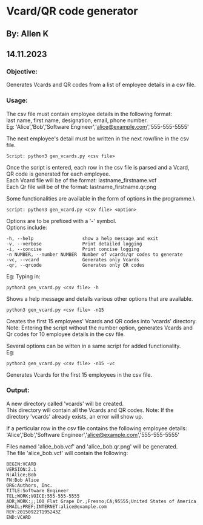 # Vcard/QR code generator
## By: Allen K
## 14.11.2023

### Objective:
	
Generates Vcards and QR codes from a list of employee details in a csv file.

### Usage:

The csv file must contain employee details in the following format:\
	last name, first name, designation, email, phone number.\
Eg: 'Alice','Bob','Software Engineer','alice@example.com','555-555-5555'

The next employee's detail must be written in the next row/line in the csv file.
	
	Script: python3 gen_vcards.py <csv file>

Once the script is entered, each row in the csv file is parsed and a Vcard, QR code is generated for each employee.\
Each Vcard file will be of the format: lastname_firstname.vcf\
Each Qr file will be of the format: lastname_firstname.qr.png

Some functionalities are available in the form of options in the programme.\

	script: python3 gen_vcard.py <csv file> <option>

Options are to be prefixed with a '-' symbol.\
Options include:

	-h, --help                  show a help message and exit
	-v, --verbose               Print detailed logging
	-i, --concise               Print concise logging
	-n NUMBER, --number NUMBER  Number of vcards/qr codes to generate
	-vc, --vcard                Generates only Vcards
	-qr, --qrcode               Generates only QR codes

Eg: Typing in:

	python3 gen_vcard.py <csv file> -h 

Shows a help message and details various other options that are available.

	python3 gen_vcard.py <csv file> -n15

Creates the first 15 employees' Vcards and QR codes into 'vcards' directory.\
Note: Entering the script without the number option, generates Vcards and Qr codes for 10 employee details in the csv file. 

Several options can be witten in a same script for added functionality.\
Eg:

	python3 gen_vcard.py <csv file> -n15 -vc

Generates Vcards for the first 15 employees in the csv file.
 
### Output:

A new directory called 'vcards' will be created.\
This directory will contain all the Vcards and QR codes.
Note: If the directory 'vcards' already exists, an error will show up.
	
If a perticular row in the csv file contains the following employee details:\
	'Alice','Bob','Software Engineer','alice@example.com','555-555-5555'
	
Files named 'alice_bob.vcf' and 'alice_bob.qr.png' will be generated.\
The file 'alice_bob.vcf' will contain the following:

	BEGIN:VCARD
	VERSION:2.1
	N:Alice;Bob
	FN:Bob Alice
	ORG:Authors, Inc.
	TITLE:Software Engineer
	TEL;WORK;VOICE:555-555-5555
	ADR;WORK:;;100 Flat Grape Dr.;Fresno;CA;95555;United States of America
	EMAIL;PREF;INTERNET:alice@example.com
	REV:20150922T195243Z
	END:VCARD
	

	   
